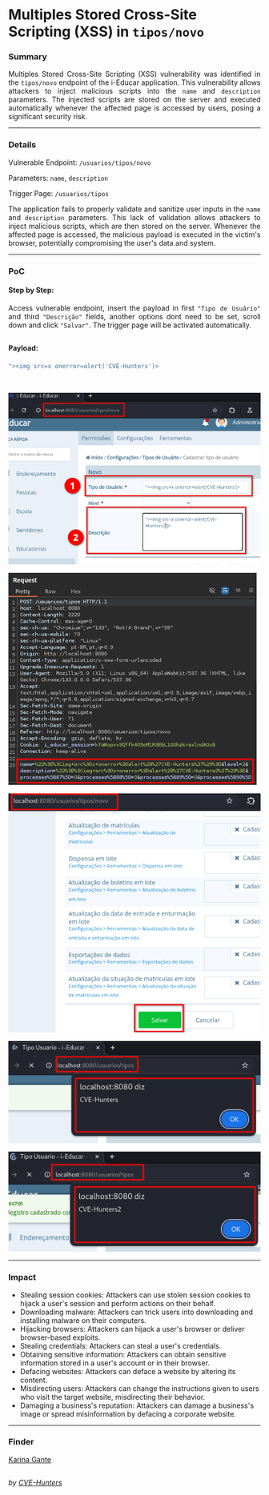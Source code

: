 # Multiples Stored Cross-Site Scripting (XSS) in `tipos/novo` 

### Summary

<p align="justify">Multiples Stored Cross-Site Scripting (XSS) vulnerability was identified in the <code>tipos/novo</code> endpoint of the i-Educar application. This vulnerability allows attackers to inject malicious scripts into the <code>name</code> and <code>description</code> parameters. The injected scripts are stored on the server and executed automatically whenever the affected page is accessed by users, posing a significant security risk.</p>

---

### Details

Vulnerable Endpoint: `/usuarios/tipos/novo`

Parameters: `name`, `description`

Trigger Page: `/usuarios/tipos`

<p align="justify">The application fails to properly validate and sanitize user inputs in the <code>name</code> and <code>description</code> parameters. This lack of validation allows attackers to inject malicious scripts, which are then stored on the server. Whenever the affected page is accessed, the malicious payload is executed in the victim's browser, potentially compromising the user's data and system.</p>

---

### PoC

#### Step by Step:

<p align="justify">Access vulnerable endpoint, insert the payload in first <code>"Tipo de Usuário"</code> and third <code>"Descrição"</code> fields, another options dont need to be set, scroll down and click <code>"Salvar"</code>. The trigger page will be activated automatically.</p>

##

#### Payload:

````javascript
"><img src=x onerror=alert('CVE-Hunters')>
````
</br>

![](image.png)

![](image-1.png)

![](image-2.png)

![](image-3.png)

![](image-4.png)

---

### Impact

<p align="justify">
<ul>
  <li>Stealing session cookies: Attackers can use stolen session cookies to hijack a user's session and perform actions on their behalf.</li>
  <li>Downloading malware: Attackers can trick users into downloading and installing malware on their computers.</li>
  <li>Hijacking browsers: Attackers can hijack a user's browser or deliver browser-based exploits.</li>
  <li>Stealing credentials: Attackers can steal a user's credentials.</li>
  <li>Obtaining sensitive information: Attackers can obtain sensitive information stored in a user's account or in their browser.</li>
  <li>Defacing websites: Attackers can deface a website by altering its content.</li>
  <li>Misdirecting users: Attackers can change the instructions given to users who visit the target website, misdirecting their behavior.</li>
  <li>Damaging a business's reputation: Attackers can damage a business's image or spread misinformation by defacing a corporate website.</li>
</ul>
</p>

---

### Finder

[Karina Gante](https://karinagante.github.io/)

##

*by [CVE-Hunters](https://github.com/CVE-Hunters/cve-hunters)*